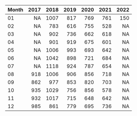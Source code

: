 |Month | 2017| 2018| 2019| 2020| 2021| 2022|
|:-----|----:|----:|----:|----:|----:|----:|
|01    |   NA| 1007|  817|  769|  761|  150|
|02    |   NA|  783|  616|  755|  528|   NA|
|03    |   NA|  902|  736|  662|  618|   NA|
|04    |   NA|  901|  919|  675|  601|   NA|
|05    |   NA| 1006|  993|  693|  642|   NA|
|06    |   NA| 1042|  898|  721|  684|   NA|
|07    |   NA| 1118|  924|  787|  654|   NA|
|08    |  918| 1006|  906|  856|  718|   NA|
|09    |  862|  977|  853|  820|  703|   NA|
|10    |  935| 1029|  756|  856|  578|   NA|
|11    |  932| 1017|  715|  648|  642|   NA|
|12    |  985|  861|  779|  695|  736|   NA|
